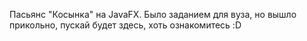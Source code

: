Пасьянс "Косынка" на JavaFX. Было заданием для вуза, но вышло прикольно, пускай будет здесь, хоть ознакомитесь :D
